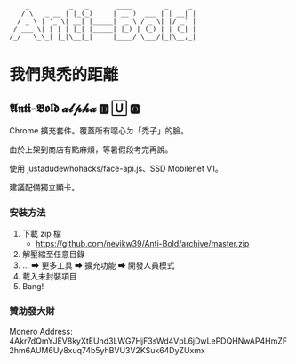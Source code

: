 ```
    _          _   _       ____        _     _
   / \   _ __ | |_(_)     | __ )  ___ | | __| |
  / _ \ | '_ \| __| |_____|  _ \ / _ \| |/ _` |
 / ___ \| | | | |_| |_____| |_) | (_) | | (_| |
/_/   \_\_| |_|\__|_|     |____/ \___/|_|\__,_|
```
# 我們與禿的距離
## 𝕬𝖓𝖙𝖎-𝕭𝖔𝖑𝖉 𝓪𝓵𝓹𝓱𝓪 🅳 🅄 🅾
Chrome 擴充套件。覆蓋所有噁心ㄉ「禿子」的臉。

由於上架到商店有點麻煩，等暑假段考完再說。

使用 justadudewhohacks/face-api.js、SSD Mobilenet V1。

建議配備獨立顯卡。
### 安裝方法
1. 下載 zip 檔
    * https://github.com/nevikw39/Anti-Bold/archive/master.zip
2. 解壓縮至任意目錄
3. ... ⮕ 更多工具 ⮕ 擴充功能 ⮕ 開發人員模式
4. 載入未封裝項目
5. Bang!
### 贊助發大財
Monero Address: 4Akr7dQmYJEV8kyXtEUnd3LWG7HjF3sWd4VpL6jDwLePDQHNwAP4HmZF2hm6AUM6Uy8xuq74b5yhBVU3V2KSuk64DyZUxmx